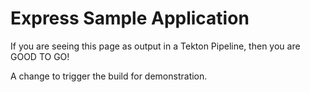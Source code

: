 # Express Sample Application

If you are seeing this page as output in a Tekton Pipeline, then you are GOOD TO GO!

A change to trigger the build for demonstration.
